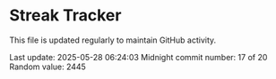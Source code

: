 # Streak Tracker

This file is updated regularly to maintain GitHub activity.

Last update: 2025-05-28 06:24:03
Midnight commit number: 17 of 20
Random value: 2445
